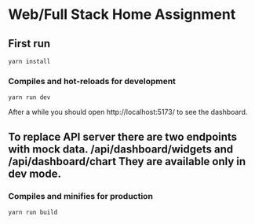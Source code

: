 # Web/Full Stack Home Assignment

First run
----
```shell
yarn install
```

### Compiles and hot-reloads for development
```shell
yarn run dev
```
After a while you should open http://localhost:5173/ to see the dashboard.

To replace API server there are two endpoints with mock data.
/api/dashboard/widgets and /api/dashboard/chart
They are available only in dev mode.
----

### Compiles and minifies for production
```shell
yarn run build
```
